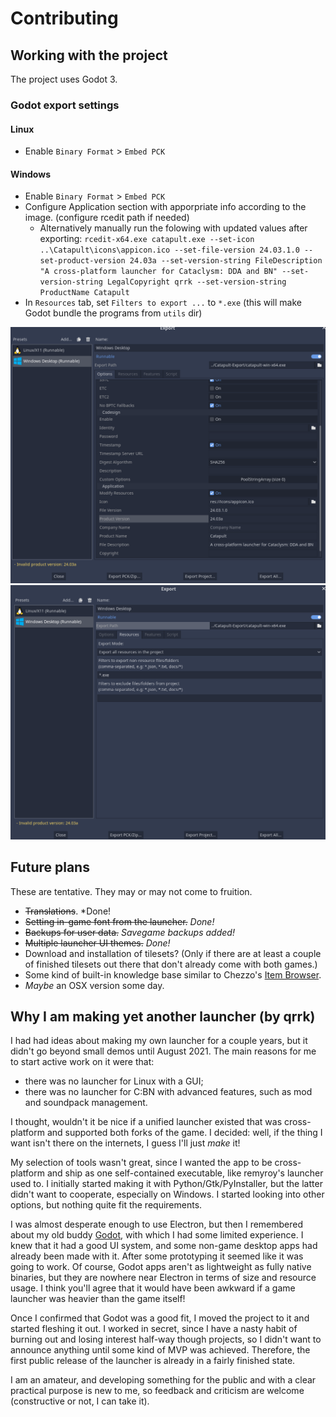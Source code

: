 # Contributing
## Working with the project

The project uses Godot 3.

### Godot export settings

#### Linux

- Enable `Binary Format` > `Embed PCK`

#### Windows

- Enable `Binary Format` > `Embed PCK`
- Configure Application section with apporpriate info according to the image. (configure rcedit path if needed)
    - Alternatively manually run the folowing with updated values after exporting: `rcedit-x64.exe catapult.exe --set-icon ..\Catapult\icons\appicon.ico --set-file-version 24.03.1.0 --set-product-version 24.03a --set-version-string FileDescription "A cross-platform launcher for Cataclysm: DDA and BN" --set-version-string LegalCopyright qrrk --set-version-string ProductName Catapult`
- In `Resources` tab, set `Filters to export ...` to `*.exe` (this will make Godot bundle the programs from `utils` dir)

![alt text](./.github/windows_export_01.png)
![alt text](./.github/windows_export_02.png)


## Future plans

These are tentative. They may or may not come to fruition.

- ~~Translations~~. *Done!
- ~~Setting in-game font from the launcher.~~ *Done!*
- ~~Backups for user data.~~ *Savegame backups added!*
- ~~Multiple launcher UI themes.~~ *Done!*
- Download and installation of tilesets?
  (Only if there are at least a couple of finished tilesets out there that don't already come with both games.)
- Some kind of built-in knowledge base similar to Chezzo's [Item Browser](http://www.cdda-trunk.chezzo.com/).
- *Maybe* an OSX version some day.

## Why I am making yet another launcher (by qrrk)

I had had ideas about making my own launcher for a couple years, but it didn't go beyond small demos until August 2021. The main reasons for me to start active work on it were that:

- there was no launcher for Linux with a GUI;
- there was no launcher for C:BN with advanced features, such as mod and soundpack management.

I thought, wouldn't it be nice if a unified launcher existed that was cross-platform and supported both forks of the game. I decided: well, if the thing I want isn't there on the internets, I guess I'll just *make* it!

My selection of tools wasn't great, since I wanted the app to be cross-platform and ship as one self-contained executable, like remyroy's launcher used to. I initially started making it with Python/Gtk/PyInstaller, but the latter didn't want to cooperate, especially on Windows. I started looking into other options, but nothing quite fit the requirements.

I was almost desperate enough to use Electron, but then I remembered about my old buddy [Godot](https://godotengine.org/), with which I had some limited experience. I knew that it had a good UI system, and some non-game desktop apps had already been made with it. After some prototyping it seemed like it was going to work. Of course, Godot apps aren't as lightweight as fully native binaries, but they are nowhere near Electron in terms of size and resource usage. I think you'll agree that it would have been awkward if a game launcher was heavier than the game itself!

Once I confirmed that Godot was a good fit, I moved the project to it and started fleshing it out. I worked in secret, since I have a nasty habit of burning out and losing interest half-way though projects, so I didn't want to announce anything until some kind of MVP was achieved. Therefore, the first public release of the launcher is already in a fairly finished state.

I am an amateur, and developing something for the public and with a clear practical purpose is new to me, so feedback and criticism are welcome (constructive or not, I can take it).

